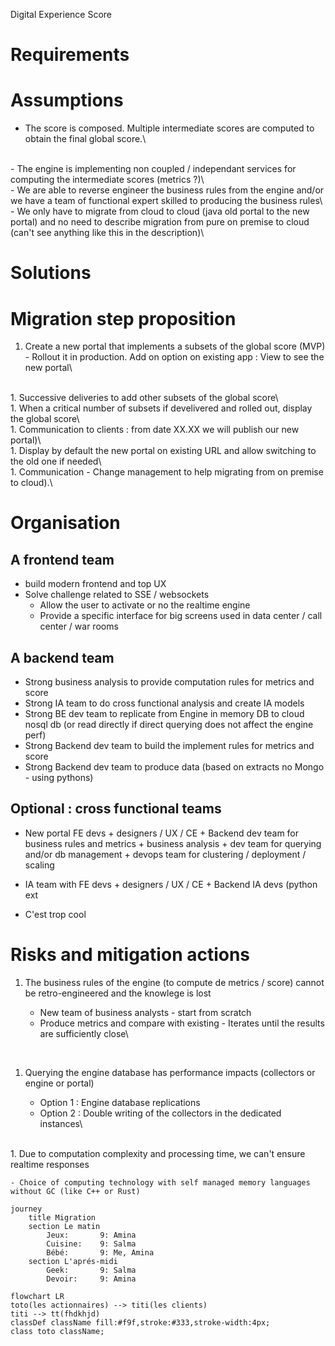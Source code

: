 Digital Experience Score


# Requirements



# Assumptions

- The score is composed. Multiple intermediate scores are computed to obtain the final global score.\
<br>
- The engine is implementing non coupled / independant services for computing the intermediate scores (metrics ?)\
<br>
- We are able to reverse engineer the business rules from the engine and/or we have a team of functional expert skilled to producing the business rules\
<br>
- We only have to migrate from cloud to cloud (java old portal to the new portal) and no need to describe migration from pure on premise to cloud (can't see anything like this in the description)\
<br>



# Solutions


# Migration step proposition

1. Create a new portal that implements a subsets of the global score (MVP) - Rollout it in production. Add on option on existing app : View to see the new portal\
<br>
1. Successive deliveries to add other subsets of the global score\
<br>
1. When a critical number of subsets if develivered and rolled out, display the global score\
<br>
1. Communication to clients : from date XX.XX we will publish our new portal)\
<br>
1. Display by default the new portal on existing URL and allow switching to the old one if needed\
<br>
1. Communication - Change management to help migrating from on premise to cloud).\
<br>


# Organisation

## A frontend team
- build modern frontend and top UX
- Solve challenge related to SSE / websockets
    - Allow the user to activate or no the realtime engine
    - Provide a specific interface for big screens used in data center / call center / war rooms

## A backend team

- Strong business analysis to provide computation rules for metrics and score
- Strong IA team to do cross functional analysis and create IA models
- Strong BE dev team to replicate from Engine in memory DB to cloud nosql db (or read directly if direct querying does not affect the engine perf)
- Strong Backend dev team to build the implement rules for metrics and score
- Strong Backend dev team to produce data (based on extracts no Mongo - using pythons)

## Optional : cross functional teams

- New portal FE devs + designers / UX / CE + Backend dev team for business rules and metrics + business analysis + dev team for querying and/or db management + devops team for clustering / deployment / scaling

- IA team with FE devs + designers / UX / CE + Backend IA devs (python ext

- C'est trop cool



# Risks and mitigation actions

1. The business rules of the engine (to compute de metrics / score) cannot be retro-engineered and the knowlege is lost

    - New team of business analysts - start from scratch
    - Produce metrics and compare with existing - Iterates until the results are sufficiently close\
<br>

1. Querying the engine database has performance impacts (collectors or engine or portal)

    - Option 1 : Engine database replications
    - Option 2 : Double writing of the collectors in the dedicated instances\
<br>
1. Due to computation complexity and processing time, we can't ensure realtime responses

    - Choice of computing technology with self managed memory languages without GC (like C++ or Rust)





```mermaid
journey
    title Migration
    section Le matin
        Jeux:       9: Amina
        Cuisine:    9: Salma
        Bébé:       9: Me, Amina
    section L'aprés-midi
        Geek:       9: Salma
        Devoir:     9: Amina
```


```mermaid
flowchart LR
toto(les actionnaires) --> titi(les clients)
titi --> tt(fhdkhjd)
classDef className fill:#f9f,stroke:#333,stroke-width:4px;
class toto className;
```
